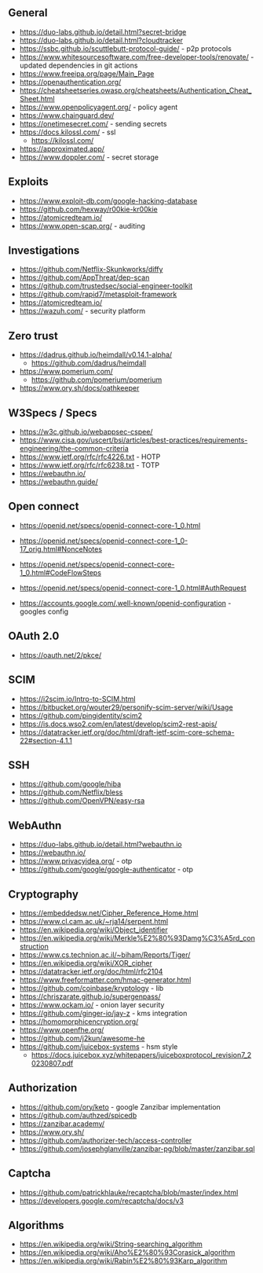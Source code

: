 ## General

- https://duo-labs.github.io/detail.html?secret-bridge
- https://duo-labs.github.io/detail.html?cloudtracker
- https://ssbc.github.io/scuttlebutt-protocol-guide/ - p2p protocols
- https://www.whitesourcesoftware.com/free-developer-tools/renovate/ - updated dependencies in git actions
- https://www.freeipa.org/page/Main_Page
- https://openauthentication.org/
- https://cheatsheetseries.owasp.org/cheatsheets/Authentication_Cheat_Sheet.html
- https://www.openpolicyagent.org/ - policy agent
- https://www.chainguard.dev/
- https://onetimesecret.com/ - sending secrets
- https://docs.kilossl.com/ - ssl
    - https://kilossl.com/
- https://approximated.app/
- https://www.doppler.com/ - secret storage

## Exploits

- https://www.exploit-db.com/google-hacking-database
- https://github.com/hexway/r00kie-kr00kie
- https://atomicredteam.io/
- https://www.open-scap.org/ - auditing

## Investigations

- https://github.com/Netflix-Skunkworks/diffy
- https://github.com/AppThreat/dep-scan
- https://github.com/trustedsec/social-engineer-toolkit
- https://github.com/rapid7/metasploit-framework
- https://atomicredteam.io/
- https://wazuh.com/ - security platform

## Zero trust
- https://dadrus.github.io/heimdall/v0.14.1-alpha/ 
    - https://github.com/dadrus/heimdall
- https://www.pomerium.com/
    - https://github.com/pomerium/pomerium
- https://www.ory.sh/docs/oathkeeper


## W3Specs / Specs

- https://w3c.github.io/webappsec-cspee/
- https://www.cisa.gov/uscert/bsi/articles/best-practices/requirements-engineering/the-common-criteria
- https://www.ietf.org/rfc/rfc4226.txt - HOTP
- https://www.ietf.org/rfc/rfc6238.txt - TOTP
- https://webauthn.io/
- https://webauthn.guide/

## Open connect

- https://openid.net/specs/openid-connect-core-1_0.html
- https://openid.net/specs/openid-connect-core-1_0-17_orig.html#NonceNotes
- https://openid.net/specs/openid-connect-core-1_0.html#CodeFlowSteps
- https://openid.net/specs/openid-connect-core-1_0.html#AuthRequest

- https://accounts.google.com/.well-known/openid-configuration - googles config

## OAuth 2.0

- https://oauth.net/2/pkce/

## SCIM

- https://i2scim.io/Intro-to-SCIM.html
- https://bitbucket.org/wouter29/personify-scim-server/wiki/Usage
- https://github.com/pingidentity/scim2
- https://is.docs.wso2.com/en/latest/develop/scim2-rest-apis/
- https://datatracker.ietf.org/doc/html/draft-ietf-scim-core-schema-22#section-4.1.1

## SSH

- https://github.com/google/hiba
- https://github.com/Netflix/bless
- https://github.com/OpenVPN/easy-rsa

## WebAuthn

- https://duo-labs.github.io/detail.html?webauthn.io
- https://webauthn.io/
- https://www.privacyidea.org/ - otp
- https://github.com/google/google-authenticator - otp

## Cryptography

- https://embeddedsw.net/Cipher_Reference_Home.html
- https://www.cl.cam.ac.uk/~rja14/serpent.html
- https://en.wikipedia.org/wiki/Object_identifier
- https://en.wikipedia.org/wiki/Merkle%E2%80%93Damg%C3%A5rd_construction
- https://www.cs.technion.ac.il/~biham/Reports/Tiger/
- https://en.wikipedia.org/wiki/XOR_cipher
- https://datatracker.ietf.org/doc/html/rfc2104
- https://www.freeformatter.com/hmac-generator.html
- https://github.com/coinbase/kryptology - lib
- https://chriszarate.github.io/supergenpass/
- https://www.ockam.io/ - onion layer security
- https://github.com/ginger-io/jay-z - kms integration
- https://homomorphicencryption.org/ 
- https://www.openfhe.org/
- https://github.com/j2kun/awesome-he
- https://github.com/juicebox-systems - hsm style
    - https://docs.juicebox.xyz/whitepapers/juiceboxprotocol_revision7_20230807.pdf

## Authorization

- https://github.com/ory/keto - google Zanzibar implementation
- https://github.com/authzed/spicedb
- https://zanzibar.academy/
- https://www.ory.sh/
- https://github.com/authorizer-tech/access-controller
- https://github.com/josephglanville/zanzibar-pg/blob/master/zanzibar.sql

## Captcha
- https://github.com/patrickhlauke/recaptcha/blob/master/index.html
- https://developers.google.com/recaptcha/docs/v3

## Algorithms
- https://en.wikipedia.org/wiki/String-searching_algorithm
- https://en.wikipedia.org/wiki/Aho%E2%80%93Corasick_algorithm
- https://en.wikipedia.org/wiki/Rabin%E2%80%93Karp_algorithm